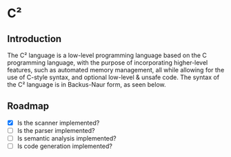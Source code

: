 # C²
## Introduction
The C² language is a low-level programming language based on the C programming language, with the purpose of incorporating higher-level features, such as automated memory management, all while allowing for the use of C-style syntax, and optional low-level & unsafe code. The syntax of the C² language is in Backus-Naur form, as seen below.
## Roadmap
- [x] Is the scanner implemented?
- [ ] Is the parser implemented?
- [ ] Is semantic analysis implemented?
- [ ] Is code generation implemented?
